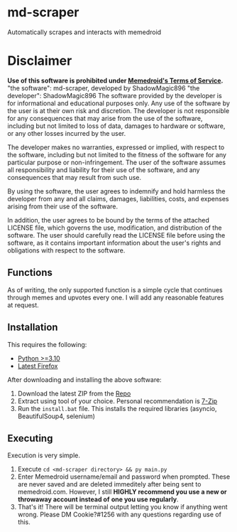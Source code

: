 # md-scraper
Automatically scrapes and interacts with memedroid

# Disclaimer
**Use of this software is prohibited under [Memedroid's Terms of Service](https://www.memedroid.com/tos).**
"the software": md-scraper, developed by ShadowMagic896
"the developer": ShadowMagic896
The software provided by the developer is for informational and educational purposes only. Any use of the software by the user is at their own risk and discretion. The developer is not responsible for any consequences that may arise from the use of the software, including but not limited to loss of data, damages to hardware or software, or any other losses incurred by the user.

The developer makes no warranties, expressed or implied, with respect to the software, including but not limited to the fitness of the software for any particular purpose or non-infringement. The user of the software assumes all responsibility and liability for their use of the software, and any consequences that may result from such use.

By using the software, the user agrees to indemnify and hold harmless the developer from any and all claims, damages, liabilities, costs, and expenses arising from their use of the software.

In addition, the user agrees to be bound by the terms of the attached LICENSE file, which governs the use, modification, and distribution of the software. The user should carefully read the LICENSE file before using the software, as it contains important information about the user's rights and obligations with respect to the software.

## Functions
As of writing, the only supported function is a simple cycle that continues through memes and upvotes every 
one. I will add any reasonable features at request.

## Installation
This requires the following:
- [Python >=3.10](https://www.python.org/downloads/)
- [Latest Firefox](https://www.mozilla.org/en-US/firefox/new/)

After downloading and installing the above software:
1. Download the latest ZIP from the [Repo](https://github.com/ShadowMagic896/md-scraper)
2. Extract using tool of your choice. Personal recommendation is [7-Zip](https://www.7-zip.org/)
3. Run the `install.bat` file. This installs the required libraries (asyncio, BeautifulSoup4, selenium)

## Executing
Execution is very simple.

1. Execute `cd <md-scraper directory> && py main.py`
2. Enter Memedroid username/email and password when prompted. These are never saved and are deleted immeditely 
after being sent to memedroid.com. However, I still **HIGHLY recommend you use a new or throwaway account instead of**
**one you use regularly**.
3. That's it! There will be terminal output letting you know if anything went wrong. Please DM Cookie?#1256 with any
questions regarding use of this.